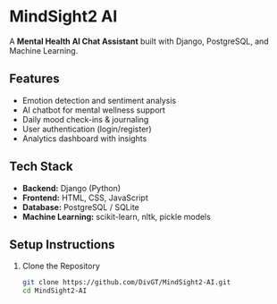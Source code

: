 # MindSight2 AI 

A **Mental Health AI Chat Assistant** built with Django, PostgreSQL, and Machine Learning.

##  Features
- Emotion detection and sentiment analysis
- AI chatbot for mental wellness support
- Daily mood check-ins & journaling
- User authentication (login/register)
- Analytics dashboard with insights

##  Tech Stack
- **Backend:** Django (Python)
- **Frontend:** HTML, CSS, JavaScript
- **Database:** PostgreSQL / SQLite
- **Machine Learning:** scikit-learn, nltk, pickle models

##  Setup Instructions
1. Clone the Repository
   ```bash
   git clone https://github.com/DivGT/MindSight2-AI.git
   cd MindSight2-AI
